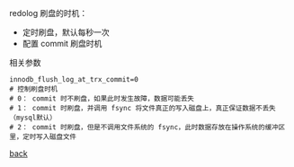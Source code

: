 redolog 刷盘的时机：  
- 定时刷盘，默认每秒一次  
- 配置 commit 刷盘时机  

相关参数  
```
innodb_flush_log_at_trx_commit=0
# 控制刷盘时机  
# 0： commit 时不刷盘，如果此时发生故障，数据可能丢失  
# 1： commit 时刷盘，并调用 fsync 将文件真正的写入磁盘上，真正保证数据不丢失（mysql默认）  
# 2： commit 时刷盘，但是不调用文件系统的 fsync，此时数据存放在操作系统的缓冲区里，定时写入磁盘文件  
```

[back](../4.md)  
